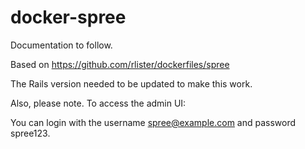 docker-spree
============
Documentation to follow.

Based on https://github.com/rlister/dockerfiles/spree

The Rails version needed to be updated to make this work.

Also, please note. To access the admin UI:

You can login with the username spree@example.com and password spree123.

